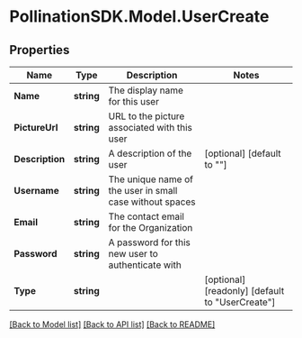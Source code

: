 
# PollinationSDK.Model.UserCreate

## Properties

Name | Type | Description | Notes
------------ | ------------- | ------------- | -------------
**Name** | **string** | The display name for this user | 
**PictureUrl** | **string** | URL to the picture associated with this user | 
**Description** | **string** | A description of the user | [optional] [default to ""]
**Username** | **string** | The unique name of the user in small case without spaces | 
**Email** | **string** | The contact email for the Organization | 
**Password** | **string** | A password for this new user to authenticate with | 
**Type** | **string** |  | [optional] [readonly] [default to "UserCreate"]

[[Back to Model list]](../README.md#documentation-for-models)
[[Back to API list]](../README.md#documentation-for-api-endpoints)
[[Back to README]](../README.md)

